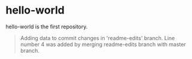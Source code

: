 # hello-world
hello-world is the first repository.

> Adding data to commit changes in 'readme-edits' branch.
Line number 4 was added by merging readme-edits branch with master branch.
